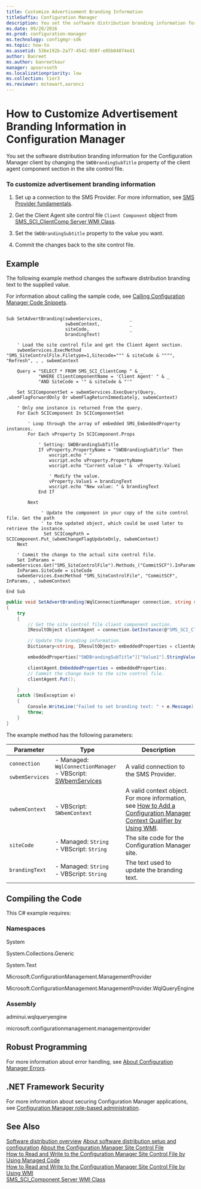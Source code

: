 ```yaml
---
title: Customize Advertisement Branding Information
titleSuffix: Configuration Manager
description: You set the software distribution branding information for the Configuration Manager client by changing the SWDBrandingSubTitle property of the client agent component section in the site control file.
ms.date: 09/20/2016
ms.prod: configuration-manager
ms.technology: configmgr-sdk
ms.topic: how-to
ms.assetid: 536e192b-2a77-4542-950f-e05b04074e41
author: Banreet
ms.author: banreetkaur
manager: apoorvseth
ms.localizationpriority: low
ms.collection: tier3
ms.reviewer: mstewart,aaroncz 
---
```

# How to Customize Advertisement Branding Information in Configuration Manager
You set the software distribution branding information for the Configuration Manager client by changing the `SWDBrandingSubTitle` property of the client agent component section in the site control file.  

### To customize advertisement branding information  

1.  Set up a connection to the SMS Provider. For more information, see [SMS Provider fundamentals](../../understand/sms-provider-fundamentals.md).  

2.  Get the Client Agent site control file `Client Component` object from [SMS_SCI_ClientComp Server WMI Class](../../../../develop/reference/core/servers/configure/sms_sci_clientcomp-server-wmi-class.md).  

3.  Set the `SWDBrandingSubtitle` property to the value you want.  

4.  Commit the changes back to the site control file.  

## Example  
 The following example method changes the software distribution branding text to the supplied value.  

 For information about calling the sample code, see [Calling Configuration Manager Code Snippets](../../../../develop/core/understand/calling-code-snippets.md).  

```vbs  

Sub SetAdvertBranding(swbemServices,          _  
                      swbemContext,           _  
                      siteCode,               _  
                      brandingText)  

    ' Load the site control file and get the Client Agent section.  
    swbemServices.ExecMethod "SMS_SiteControlFile.Filetype=1,Sitecode=""" & siteCode & """", "Refresh", , , swbemContext  

    Query = "SELECT * FROM SMS_SCI_ClientComp " & _  
            "WHERE ClientComponentName = 'Client Agent' " & _  
            "AND SiteCode = '" & siteCode & "'"  

    Set SCIComponentSet = swbemServices.ExecQuery(Query, ,wbemFlagForwardOnly Or wbemFlagReturnImmediately, swbemContext)  

    ' Only one instance is returned from the query.  
    For Each SCIComponent In SCIComponentSet                                

        ' Loop through the array of embedded SMS_EmbeddedProperty instances.  
        For Each vProperty In SCIComponent.Props  

            ' Setting: SWDBrandingSubTitle  
            If vProperty.PropertyName = "SWDBrandingSubTitle" Then  
                wscript.echo " "  
                wscript.echo vProperty.PropertyName  
                wscript.echo "Current value " &  vProperty.Value1                 

                ' Modify the value.  
                vProperty.Value1 = brandingText  
                wscript.echo "New value: " & brandingText  
            End If  

        Next     

             ' Update the component in your copy of the site control file. Get the path  
             ' to the updated object, which could be used later to retrieve the instance.  
              Set SCICompPath = SCIComponent.Put_(wbemChangeFlagUpdateOnly, swbemContext)  
    Next  

    ' Commit the change to the actual site control file.  
    Set InParams = swbemServices.Get("SMS_SiteControlFile").Methods_("CommitSCF").InParameters.SpawnInstance_  
    InParams.SiteCode = siteCode  
    swbemServices.ExecMethod "SMS_SiteControlFile", "CommitSCF", InParams, , swbemContext  

End Sub  
```  

```c#  
public void SetAdvertBranding(WqlConnectionManager connection, string siteCode,  string brandingText)  
{  
    try  
    {  
        // Get the site control file client component section.  
        IResultObject clientAgent = connection.GetInstance(@"SMS_SCI_ClientComp.FileType=1,ItemType='Client Component',SiteCode='" + siteCode + "',ItemName='Client Agent'");  

        // Update the branding information.  
        Dictionary<string, IResultObject> embeddedProperties = clientAgent.EmbeddedProperties;  

        embeddedProperties["SWDBrandingSubTitle"]["Value1"].StringValue=brandingText;  

        clientAgent.EmbeddedProperties = embeddedProperties;  
        // Commit the change back to the site control file.  
        clientAgent.Put();  

    }  
    catch (SmsException e)  
    {  
        Console.WriteLine("Failed to set branding text: " + e.Message);  
        throw;  
    }  
}  
```  

 The example method has the following parameters:  

|Parameter|Type|Description|  
|---------------|----------|-----------------|  
|`connection`<br /><br /> `swbemServices`|-   Managed: `WqlConnectionManager`<br />-   VBScript: [SWbemServices](/windows/win32/wmisdk/swbemservices)|A valid connection to the SMS Provider.|  
|`swbemContext`|-   VBScript: `SWbemContext`|A valid context object. For more information, see [How to Add a Configuration Manager Context Qualifier by Using WMI](../../../../develop/core/understand/how-to-add-a-configuration-manager-context-qualifier-by-using-wmi.md).|  
|`siteCode`|-   Managed: `String`<br />-   VBScript: `String`|The site code for the Configuration Manager site.|  
|`brandingText`|-   Managed: `String`<br />-   VBScript: `String`|The text used to update the branding text.|  

## Compiling the Code  
 This C# example requires:  

### Namespaces  
 System  

 System.Collections.Generic  

 System.Text  

 Microsoft.ConfigurationManagement.ManagementProvider  

 Microsoft.ConfigurationManagement.ManagementProvider.WqlQueryEngine  

### Assembly  
 adminui.wqlqueryengine  

 microsoft.configurationmanagement.managementprovider  

## Robust Programming  
 For more information about error handling, see [About Configuration Manager Errors](../../../../develop/core/understand/about-configuration-manager-errors.md).  

## .NET Framework Security  
 For more information about securing Configuration Manager applications, see [Configuration Manager role-based administration](../../../../develop/core/servers/configure/role-based-administration.md).  

## See Also  
 [Software distribution overview](software-distribution-overview.md)
 [About software distribution setup and configuration](about-software-distribution-setup-and-configuration.md)
 [About the Configuration Manager Site Control File](../../../../develop/core/understand/about-the-configuration-manager-site-control-file.md)   
 [How to Read and Write to the Configuration Manager Site Control File by Using Managed Code](../../../../develop/core/understand/how-to-read-and-write-to-the-site-control-file-by-using-managed-code.md)   
 [How to Read and Write to the Configuration Manager Site Control File by Using WMI](../../../../develop/core/understand/how-to-read-and-write-to-the-site-control-file-by-using-wmi.md)   
 [SMS_SCI_Component Server WMI Class](../../../../develop/reference/core/servers/configure/sms_sci_component-server-wmi-class.md)
